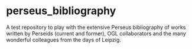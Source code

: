 # perseus_bibliography

A test repository to play with the extensive Perseus bibliography of works written by Perseids (current and former), OGL collaborators and the many wonderful colleagues
from the days of Leipzig. 
